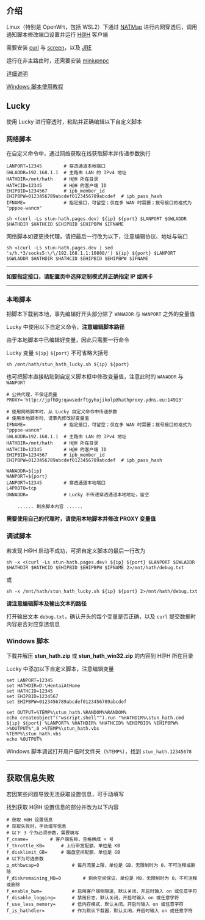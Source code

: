 ## 介绍

Linux（特别是 OpenWrt，包括 WSL2）下通过 [NATMap](https://github.com/heiher/natmap) 进行内网穿透后，调用通知脚本修改端口设置并运行 [H@H](https://ehwiki.org/wiki/Hentai@Home) 客户端

需要安装 [curl](https://curl.se/) 与 [screen](https://www.gnu.org/software/screen/)，以及 [JRE](https://docs.oracle.com/goldengate/1212/gg-winux/GDRAD/java.htm)

运行在非主路由时，还需要安装 [miniupnpc](http://miniupnp.free.fr/)

[详细说明](https://www.bilibili.com/read/cv35051332/)

[Windows 脚本使用教程](https://www.bilibili.com/read/cv36825243/)

## Lucky

使用 Lucky 进行穿透时，粘贴并正确编辑以下自定义脚本

### 网络脚本

在自定义命令中，通过网络获取在线获取脚本并传递参数执行

```
LANPORT=12345        # 穿透通道本地端口
GWLADDR=192.168.1.1  # 主路由 LAN 的 IPv4 地址
HATHDIR=/mnt/hath    # H@H 所在目录
HATHCID=12345        # H@H 的客户端 ID
EHIPBID=1234567      # ipb_member_id
EHIPBPW=0123456789abcdef0123456789abcdef  # ipb_pass_hash
IFNAME=              # 指定接口，可留空；仅在多 WAN 时需要；拨号接口的格式为 "pppoe-wancm"

sh <(curl -Ls stun-hath.pages.dev) ${ip} ${port} $LANPORT $GWLADDR $HATHDIR $HATHCID $EHIPBID $EHIPBPW $IFNAME
```

网络脚本如要更换代理，请把最后一行改为以下，注意编辑协议、地址与端口

`sh <(curl -Ls stun-hath.pages.dev | sed 's/h.*3/socks5:\/\/192.168.1.1:10808/') ${ip} ${port} $LANPORT $GWLADDR $HATHDIR $HATHCID $EHIPBID $EHIPBPW $IFNAME`

--------------------------------------------------------

**如要指定接口，请配置页中选择定制模式并正确指定 IP 或网卡**

--------------------------------------------------------

### 本地脚本

把脚本下载到本地，事先编辑好开头部分除了 `WANADDR` 与 `WANPORT` 之外的变量值

Lucky 中使用以下自定义命令，**注意编辑脚本路径**

由于本地脚本中已编辑好变量，因此只需要一行命令

Lucky 变量 `${ip}` `${port}` 不可省略大括号

```
sh /mnt/hath/stun_hath_lucky.sh ${ip} ${port}
```

也可把脚本直接粘贴到自定义脚本框中修改变量值，注意此时的 `WANADDR` 与 `WANPORT`

```
# 公共代理，不保证质量
PROXY='http://jpfhDg:qawsedrftgyhujikolp@hathproxy.ydns.eu:14913'

# 使用网络脚本时，从 Lucky 自定义命令中传递参数
# 使用本地脚本时，请事先修改好变量值
IFNAME=              # 指定接口，可留空；仅在多 WAN 时需要；拨号接口的格式为 "pppoe-wancm"
GWLADDR=192.168.1.1  # 主路由 LAN 的 IPv4 地址
HATHDIR=/mnt/hath    # H@H 所在目录
HATHCID=12345        # H@H 的客户端 ID
EHIPBID=1234567      # ipb_member_id
EHIPBPW=0123456789abcdef0123456789abcdef  # ipb_pass_hash

WANADDR=${ip}
WANPORT=${port}
LANPORT=12345        # 穿透通道本地端口
L4PROTO=tcp
OWNADDR=             # Lucky 不传递穿透通道本地地址，留空

    ...... 剩余脚本内容 ......
```

**需要使用自己的代理时，请使用本地脚本并修改 PROXY 变量值**

### 调试脚本

若发现 H@H 启动不成功，可把自定义脚本的最后一行改为

`sh -x <(curl -Ls stun-hath.pages.dev) ${ip} ${port} $LANPORT $GWLADDR $HATHDIR $HATHCID $EHIPBID $EHIPBPW $IFNAME 2>/mnt/hath/debug.txt`

或

`sh -x /mnt/hath/stun_hath_lucky.sh ${ip} ${port} 2>/mnt/hath/debug.txt`

**请注意编辑脚本及输出文本的路径**

打开输出文本 `debug.txt`，确认开头的每个变量是否正确，以及 `curl` 提交数据时内容是否对应穿透信息

### Windows 脚本

下载并解压 **stun_hath.zip** 或 **stun_hath_win32.zip** 的内容到 H@H 所在目录

Lucky 中添加以下自定义脚本，注意编辑变量

```
set LANPORT=12345
set HATHDIR=D:\HentaiAtHome
set HATHCID=12345
set EHIPBID=1234567
set EHIPBPW=0123456789abcdef0123456789abcdef

set OUTPUT=%TEMP%\stun_hath.%RANDOM%%RANDOM%
echo createobject^("wscript.shell"^).run "%HATHDIR%\stun_hath.cmd ${ip} ${port} %LANPORT% %HATHDIR% %HATHCID% %EHIPBID% %EHIPBPW% >%OUTPUT%",0 >%TEMP%\stun_hath.vbs
%TEMP%\stun_hath.vbs
echo %OUTPUT%
```

Windows 脚本调试打开用户临时文件夹（`%TEMP%`），找到 `stun_hath.12345678`

--------------------------------------------------------

## 获取信息失败

若因某些问题导致无法获取设置信息，可手动填写

找到获取 H@H 设置信息的部分并改为以下内容

```
# 获取 H@H 设置信息
# 获取失败时，手动填写信息
# 以下 3 个为必须参数，需要填写
f_cname= 	    # 客户端名称，空格换成 + 号
f_throttle_KB=	    # 上行带宽配额，单位是 KB
f_disklimit_GB=	    # 磁盘空间配额，单位是 GB
# 以下为可选参数
p_mthbwcap=0		    # 每月流量上限，单位是 GB，无限制时为 0，不可注释或删除
f_diskremaining_MB=0	    # 剩余空间保证，单位是 MB，无限制时为 0，不可注释或删除
f_enable_bwm=		    # 启用客户端侧限速，默认关闭，开启时输入 on 或任意字符
f_disable_logging=	    # 禁用日志，默认关闭，开启时输入 on 或任意字符
f_use_less_memory=	    # 低内存模式，默认关闭，开启时输入 on 或任意字符
f_is_hathdler=		    # 作为默认下载器，默认关闭，开启时输入 on 或任意字符
```
